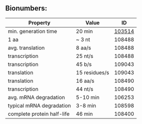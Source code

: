 Bionumbers:
---
| Property | Value | ID | 
|----------|-------|----|
| min. generation time | 20 min | [103514](http://bionumbers.hms.harvard.edu/bionumber.aspx?&id=103514) |
| 1 aa | ~ 3 nt | 108488 | 
| avg. translation | 8 aa/s | 108488 | 
| transcription | 25 nt/s | 108488 |
| transcription | 45 b/s | 109043 | 
| translation | 15 residues/s | 109043 |
| translation | 16 aa/s | 108490 |
| transcription | 44 nt/s | 108490 |
| avg. mRNA degradation | 5-10 min | 106253 | 
| typical mRNA degradation | 3-8 min | 108598 | 
| complete protein half-life | 46 min | 108400 |
